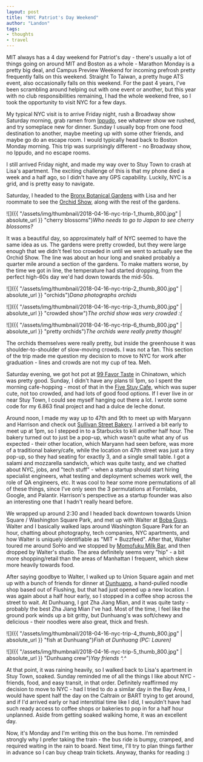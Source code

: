 ```yaml
---
layout: post
title: "NYC Patriot's Day Weekend"
author: "Landon"
tags:
- thoughts
- travel
---
```


MIT always has a 4 day weekend for Patriot's day - there's usually a lot of things going on around MIT and Boston as a whole - Marathon Monday is a pretty big deal, and Campus Preview Weekend for incoming prefrosh pretty frequently falls on this weekend. Straight To Taiwan, a pretty huge ATS event, also occasionally falls on this weekend. For the past 4 years, I've been scrambling around helping out with one event or another, but this year with no club responsibilities remaining, I had the whole weekend free, so I took the opportunity to visit NYC for a few days.

My typical NYC visit is to arrive Friday night, rush a Broadway show Saturday morning, grab ramen from [Ippudo](http://www.ippudony.com/), see whatever show we rushed, and try someplace new for dinner. Sunday I usually bop from one food destination to another, maybe meeting up with some other friends, and maybe go do an escape room. I would typically head back to Boston Monday morning. This trip was surprisingly different - no Broadway show, no Ippudo, and no escape rooms.

I still arrived Friday night, and made my way over to Stuy Town to crash at Lisa's apartment. The exciting challenge of this is that my phone died a week and a half ago, so I didn't have any GPS capability. Luckily, NYC is a grid, and is pretty easy to navigate.

Saturday, I headed to the [Bronx Botanical Gardens](https://www.nybg.org/) with Lisa and her roommate to see the [Orchid Show](https://www.nybg.org/event/the-orchid-show/), along with the rest of the gardens.

![]({{ "/assets/img/thumbnail/2018-04-16-nyc-trip-1_thumb_800.jpg" | absolute_url }} "cherry blossoms")_Who needs to go to Japan to see cherry blossoms?_

It was a beautiful day, so approximately half of NYC seemed to have the same idea as us. The gardens were pretty crowded, but they were large enough that we didn't feel too crowded in until we went to actually see the Orchid Show. The line was about an hour long and snaked probably a quarter mile around a section of the gardens. To make matters worse, by the time we got in line, the temperature had started dropping, from the perfect high-60s day we'd had down towards the mid-50s.

![]({{ "/assets/img/thumbnail/2018-04-16-nyc-trip-2_thumb_800.jpg" | absolute_url }} "orchids")_Dana photographs orchids_

![]({{ "/assets/img/thumbnail/2018-04-16-nyc-trip-3_thumb_800.jpg" | absolute_url }} "crowded show")_The orchid show was very crowded :(_

![]({{ "/assets/img/thumbnail/2018-04-16-nyc-trip-6_thumb_800.jpg" | absolute_url }} "pretty orchids")_The orchids were really pretty though!_

The orchids themselves were really pretty, but inside the greenhouse it was shoulder-to-shoulder of slow-moving crowds. I was not a fan. This section of the trip made me question my decision to move to NYC for work after graduation - lines and crowds are not my cup of tea. Meh.

Saturday evening, we got hot pot at [99 Favor Taste](https://www.99favortaste.com/) in Chinatown, which was pretty good. Sunday, I didn't have any plans til 1pm, so I spent the morning cafe-hopping - most of that in the [Five Stuy Cafe](https://www.stuytown.com/nyc-apartments-amenities/cafe), which was super cute, not too crowded, and had lots of good food options. If I ever live in or near Stuy Town, I could see myself hanging out there a lot. I wrote some code for my 6.863 final project and had a dulce de leche donut.

Around noon, I made my way up to 47th and 9th to meet up with Maryann and Harrison and check out [Sullivan Street Bakery](http://www.sullivanstreetbakery.com/new-york). I arrived a bit early to meet up at 1pm, so I stepped in to a Starbucks to kill another half hour. The bakery turned out to just be a pop-up, which wasn't quite what any of us expected - their other location, which Maryann had seen before, was more of a traditional bakery/cafe, while the location on 47th street was just a tiny pop-up, so they had seating for exactly 3, and a single small table. I got a salami and mozzarella sandwich, which was quite tasty, and we chatted about NYC, jobs, and "tech stuff" - when a startup should start hiring specialist engineers, what testing and deployment schemes work well, the role of QA engineers, etc. It was cool to hear some more permutations of all of these things, since I've only seen the 3 permutations at Formlabs, Google, and Palantir. Harrison's perspective as a startup founder was also an interesting one that I hadn't really heard before.

We wrapped up around 2:30 and I headed back downtown towards Union Square / Washington Square Park, and met up with Walter at [Boba Guys](http://www.bobaguys.com/). Walter and I basically walked laps around Washington Square Park for an hour, chatting about photography, tech companies, NYC apartments, and how Walter is uniquely identifiable as "MIT + Buzzfeed". After that, Walter toured me around SoHo and we stopped by [Momofuku Milk Bar](http://milkbarstore.com/), and then dropped by Walter's studio. The area definitely seems very "hip" - a bit more shopping/retail than the areas of Manhattan I frequent, which skew more heavily towards food.

After saying goodbye to Walter, I walked up to Union Square again and met up with a bunch of friends for dinner at [Dunhuang](http://www.dunhuanglanzhoubeefnoodle.com/), a hand-pulled noodle shop based out of Flushing, but that had just opened up a new location. I was again about a half hour early, so I stopped in a coffee shop across the street to wait. At Dunhuang, I got Zha Jiang Mian, and it was quite tasty - probably the best Zha Jiang Mian I've had. Most of the time, I feel like the ground pork winds up a bit gritty, but Dunhuang's was soft/chewy and delicious - their noodles were also great, thick and fresh.

![]({{ "/assets/img/thumbnail/2018-04-16-nyc-trip-4_thumb_800.jpg" | absolute_url }} "fish at Dunhuang")_Fish at Dunhuang (PC: Lauren)_

![]({{ "/assets/img/thumbnail/2018-04-16-nyc-trip-5_thumb_800.jpg" | absolute_url }} "Dunhuang crew")_Yay friends ^.^_

At that point, it was raining heavily, so I walked back to Lisa's apartment in Stuy Town, soaked. Sunday reminded me of all the things I like about NYC - friends, food, and easy transit, in that order. Definitely reaffirmed my decision to move to NYC - had I tried to do a similar day in the Bay Area, I would have spent half the day on the Caltrain or BART trying to get around, and if I'd arrived early or had interstitial time like I did, I wouldn't have had such ready access to coffee shops or bakeries to pop in for a half hour unplanned. Aside from getting soaked walking home, it was an excellent day.

Now, it's Monday and I'm writing this on the bus home. I'm reminded strongly why I prefer taking the train - the bus ride is bumpy, cramped, and required waiting in the rain to board. Next time, I'll try to plan things farther in advance so I can buy cheap train tickets. Anyway, thanks for reading :)
